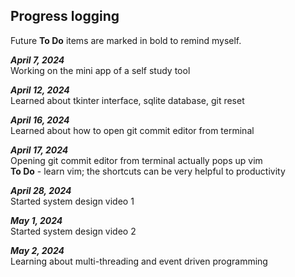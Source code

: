 ## Progress logging

Future **To Do** items are marked in bold to remind myself.

_**April 7, 2024**_  
Working on the mini app of a self study tool

_**April 12, 2024**_  
Learned about tkinter interface, sqlite database, git reset

_**April 16, 2024**_  
Learned about how to open git commit editor from terminal

_**April 17, 2024**_  
Opening git commit editor from terminal actually pops up vim  
**To Do** - learn vim; the shortcuts can be very helpful to productivity

_**April 28, 2024**_  
Started system design video 1

_**May 1, 2024**_  
Started system design video 2

_**May 2, 2024**_  
Learning about multi-threading and event driven programming
